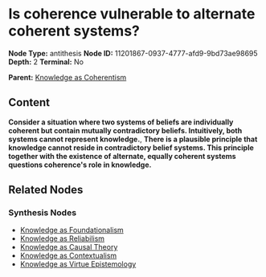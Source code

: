 # Is coherence vulnerable to alternate coherent systems?

**Node Type:** antithesis
**Node ID:** 11201867-0937-4777-afd9-9bd73ae98695
**Depth:** 2
**Terminal:** No

**Parent:** [Knowledge as Coherentism](knowledge-as-coherentism-thesis-5a48aa0c-936b-49c0-9651-67bacb70ec32.md)

## Content

**Consider a situation where two systems of beliefs are individually coherent but contain mutually contradictory beliefs. Intuitively, both systems cannot represent knowledge.**, **There is a plausible principle that knowledge cannot reside in contradictory belief systems. This principle together with the existence of alternate, equally coherent systems questions coherence's role in knowledge.**

## Related Nodes

### Synthesis Nodes

- [Knowledge as Foundationalism](knowledge-as-foundationalism-synthesis-9849464e-9765-47f0-be4c-089b01535034.md)
- [Knowledge as Reliabilism](knowledge-as-reliabilism-synthesis-e06bb9c3-d041-4f04-8305-a2bd61bf0c51.md)
- [Knowledge as Causal Theory](knowledge-as-causal-theory-synthesis-ef5b6ea1-40ae-46a4-9ee9-71bda50bd67a.md)
- [Knowledge as Contextualism](knowledge-as-contextualism-synthesis-06f72edd-19fe-4620-b776-8b353d230feb.md)
- [Knowledge as Virtue Epistemology](knowledge-as-virtue-epistemology-synthesis-aa9dfa10-2908-418a-80a9-460a8a726833.md)
